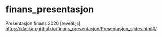 # finans_presentasjon
Presentasjon finans 2020 [reveal.js]
https://klaskan.github.io/finans_presentasjon/Presentasjon_slides.html#/
